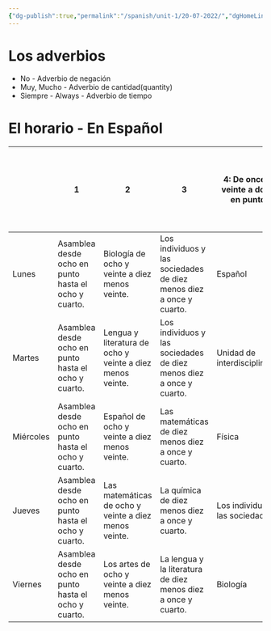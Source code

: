 ```yaml
---
{"dg-publish":true,"permalink":"/spanish/unit-1/20-07-2022/","dgHomeLink":true,"dgPassFrontmatter":false}
---
```


# Los adverbios
- No - Adverbio de negación
- Muy, Mucho - Adverbio de cantidad(quantity)
- Siempre - Always - Adverbio de tiempo


# El horario - En Español

|           | 1                                                    | 2                                                         | 3                                                                    | 4: De once y veinte a doce en punto | 5: De doce en punto a una menos veinte de la tarde. | 6: De una menos veinte a un y media de la tarde | 7: De una y media a dos y diez de la tarde. | 8: De dos y veinte a tres menos cinco de la tarde  |
|-----------|------------------------------------------------------|-----------------------------------------------------------|----------------------------------------------------------------------|-------------------------------------|-----------------------------------------------------|-------------------------------------------------|---------------------------------------------|----------------------------------------------------|
| Lunes     | Asamblea desde ocho en punto hasta el ocho y cuarto. | Biología de ocho y veinte a diez menos veinte.            | Los individuos y las sociedades de diez menos diez a once y cuarto.  | Español                             | Física                                              | Comida                                          | Química                                     | Matemáticas                                        |
| Martes    | Asamblea desde ocho en punto hasta el ocho y cuarto. | Lengua y literatura de ocho y veinte a diez menos veinte. | Los individuos y las sociedades de diez menos diez a once y cuarto.  | Unidad de interdisciplinario        | Unidad de interdisciplinario                        | Comida                                          | Los artes                                   | Los artes                                          |
| Miércoles | Asamblea desde ocho en punto hasta el ocho y cuarto. | Español de ocho y veinte a diez menos veinte.             | Las matemáticas de diez menos diez a once y cuarto.                  | Física                              | Física                                              | Comida                                          | El proyecto personal                        | La lengua y la literatura                          |
| Jueves    | Asamblea desde ocho en punto hasta el ocho y cuarto. | Las matemáticas de ocho y veinte a diez menos veinte.     | La química de diez menos diez a once y cuarto.                       | Los individuos y las sociedades     | Biblioteca                                          | Comida                                          | La unidad interdisciplinaria                | Juego Libre                                        |
| Viernes   | Asamblea desde ocho en punto hasta el ocho y cuarto. | Los artes de ocho y veinte a diez menos veinte.           | La lengua y la literatura de diez menos diez a once y cuarto.        | Biología                            | Español                                             | Comida                                          | Club                                        | Club                                               |

